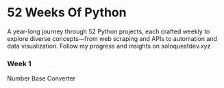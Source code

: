# 52 Weeks Of Python
A year-long journey through 52 Python projects, each crafted weekly to explore diverse concepts—from web scraping and APIs to automation and data visualization. Follow my progress and insights on soloquestdev.xyz

### Week 1
Number Base Converter
